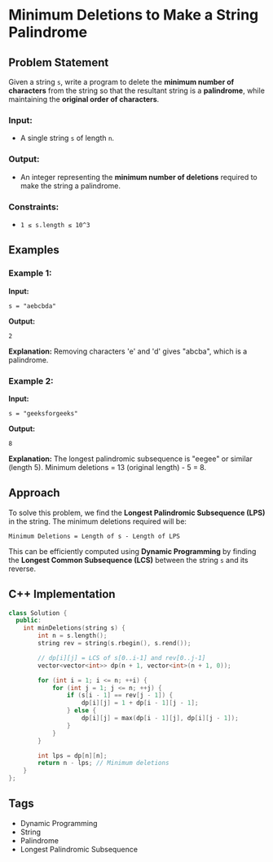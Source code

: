 # Minimum Deletions to Make a String Palindrome

## Problem Statement

Given a string `s`, write a program to delete the **minimum number of characters** from the string so that the resultant string is a **palindrome**, while maintaining the **original order of characters**.

### Input:

* A single string `s` of length `n`.

### Output:

* An integer representing the **minimum number of deletions** required to make the string a palindrome.

### Constraints:

* `1 ≤ s.length ≤ 10^3`

## Examples

### Example 1:

**Input:**

```
s = "aebcbda"
```

**Output:**

```
2
```

**Explanation:**
Removing characters 'e' and 'd' gives "abcba", which is a palindrome.

### Example 2:

**Input:**

```
s = "geeksforgeeks"
```

**Output:**

```
8
```

**Explanation:**
The longest palindromic subsequence is "eegee" or similar (length 5).
Minimum deletions = 13 (original length) - 5 = 8.

## Approach

To solve this problem, we find the **Longest Palindromic Subsequence (LPS)** in the string. The minimum deletions required will be:

```
Minimum Deletions = Length of s - Length of LPS
```

This can be efficiently computed using **Dynamic Programming** by finding the **Longest Common Subsequence (LCS)** between the string `s` and its reverse.

## C++ Implementation

```cpp
class Solution {
  public:
    int minDeletions(string s) {
        int n = s.length();
        string rev = string(s.rbegin(), s.rend());

        // dp[i][j] = LCS of s[0..i-1] and rev[0..j-1]
        vector<vector<int>> dp(n + 1, vector<int>(n + 1, 0));

        for (int i = 1; i <= n; ++i) {
            for (int j = 1; j <= n; ++j) {
                if (s[i - 1] == rev[j - 1]) {
                    dp[i][j] = 1 + dp[i - 1][j - 1];
                } else {
                    dp[i][j] = max(dp[i - 1][j], dp[i][j - 1]);
                }
            }
        }

        int lps = dp[n][n];
        return n - lps; // Minimum deletions
    }
};
```

## Tags

* Dynamic Programming
* String
* Palindrome
* Longest Palindromic Subsequence
